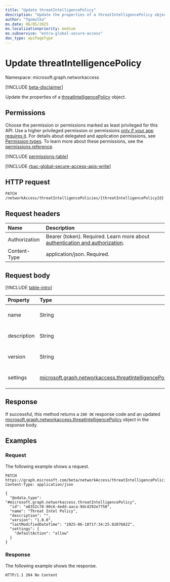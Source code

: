 ```yaml
---
title: "Update threatIntelligencePolicy"
description: "Update the properties of a threatIntelligencePolicy object."
author: "fgomulka"
ms.date: 06/05/2025
ms.localizationpriority: medium
ms.subservice: "entra-global-secure-access"
doc_type: apiPageType
---
```


# Update threatIntelligencePolicy

Namespace: microsoft.graph.networkaccess

[!INCLUDE [beta-disclaimer](../../includes/beta-disclaimer.md)]

Update the properties of a [threatIntelligencePolicy](../resources/networkaccess-threatintelligencepolicy.md) object.

## Permissions

Choose the permission or permissions marked as least privileged for this API. Use a higher privileged permission or permissions [only if your app requires it](/graph/permissions-overview#best-practices-for-using-microsoft-graph-permissions). For details about delegated and application permissions, see [Permission types](/graph/permissions-overview#permission-types). To learn more about these permissions, see the [permissions reference](/graph/permissions-reference).

<!-- {
  "blockType": "permissions",
  "name": "networkaccess-threatintelligencepolicy-update-permissions"
}
-->
[!INCLUDE [permissions-table](../includes/permissions/networkaccess-threatintelligencepolicy-update-permissions.md)]

[!INCLUDE [rbac-global-secure-access-apis-write](../includes/rbac-for-apis/rbac-global-secure-access-apis-write.md)]

## HTTP request

<!-- {
  "blockType": "ignored"
}
-->
``` http
PATCH /networkAccess/threatIntelligencePolicies/{threatIntelligencePolicyId}
```

## Request headers

|Name|Description|
|:---|:---|
|Authorization|Bearer {token}. Required. Learn more about [authentication and authorization](/graph/auth/auth-concepts).|
|Content-Type|application/json. Required.|

## Request body

[!INCLUDE [table-intro](../../includes/update-property-table-intro.md)]


|Property|Type|Description|
|:---|:---|:---|
|name|String|The display name of the threat intelligence policy. Inherited from [microsoft.graph.networkaccess.policy](../resources/networkaccess-policy.md).|
|description|String|A description of the threat intelligence policy. Inherited from [microsoft.graph.networkaccess.policy](../resources/networkaccess-policy.md).|
|version|String|The version of the policy, used for tracking changes. Inherited from [microsoft.graph.networkaccess.policy](../resources/networkaccess-policy.md).|
|settings|[microsoft.graph.networkaccess.threatIntelligencePolicySettings](../resources/networkaccess-threatintelligencepolicysettings.md)|Settings that define how the threat intelligence policy operates and evaluates threats.|



## Response

If successful, this method returns a `200 OK` response code and an updated [microsoft.graph.networkaccess.threatIntelligencePolicy](../resources/networkaccess-threatintelligencepolicy.md) object in the response body.

## Examples

### Request

The following example shows a request.
<!-- {
  "blockType": "request",
  "name": "update_threatintelligencepolicy"
}
-->
``` http
PATCH https://graph.microsoft.com/beta/networkAccess/threatIntelligencePolicies/{threatIntelligencePolicyId}
Content-Type: application/json

{
  "@odata.type": "#microsoft.graph.networkaccess.threatIntelligencePolicy",
  "id": "a8352c78-90c6-4edd-aaca-9dc4292e7750",
  "name": "Threat Intel Policy",
  "description": "",
  "version": "1.0.0",
  "lastModifiedDateTime": "2025-06-18T17:34:25.8207682Z",
  "settings": {
    "defaultAction": "allow"
  }
}
```


### Response

The following example shows the response.
<!-- {
  "blockType": "response",
  "truncated": true
}
-->
``` http
HTTP/1.1 204 No Content
```

